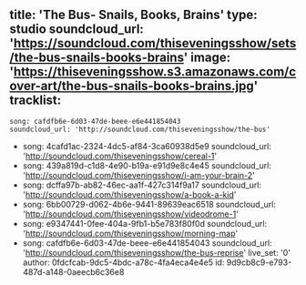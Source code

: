 title: 'The Bus- Snails, Books, Brains'
type: studio
soundcloud_url: 'https://soundcloud.com/thiseveningsshow/sets/the-bus-snails-books-brains'
image: 'https://thiseveningsshow.s3.amazonaws.com/cover-art/the-bus-snails-books-brains.jpg'
tracklist:
  -
    song: cafdfb6e-6d03-47de-beee-e6e441854043
    soundcloud_url: 'http://soundcloud.com/thiseveningsshow/the-bus'
  -
    song: 4cafd1ac-2324-4dc5-af84-3ca60938d5e9
    soundcloud_url: 'http://soundcloud.com/thiseveningsshow/cereal-1'
  -
    song: 439a819d-c1d8-4e90-b19a-e91d9e8c4e45
    soundcloud_url: 'http://soundcloud.com/thiseveningsshow/i-am-your-brain-2'
  -
    song: dcffa97b-ab82-46ec-aa1f-427c314f9a17
    soundcloud_url: 'http://soundcloud.com/thiseveningsshow/a-book-a-kid'
  -
    song: 6bb00729-d062-4b6e-9441-89639eac6518
    soundcloud_url: 'http://soundcloud.com/thiseveningsshow/videodrome-1'
  -
    song: e9347441-0fee-404a-9fb1-b5e783f80f0d
    soundcloud_url: 'http://soundcloud.com/thiseveningsshow/morning-map'
  -
    song: cafdfb6e-6d03-47de-beee-e6e441854043
    soundcloud_url: 'http://soundcloud.com/thiseveningsshow/the-bus-reprise'
live_set: '0'
author: 0fdcfcab-9dc5-4bdc-a78c-4fa4eca4e4e5
id: 9d9cb8c9-e793-487d-a148-0aeecb6c36e8
